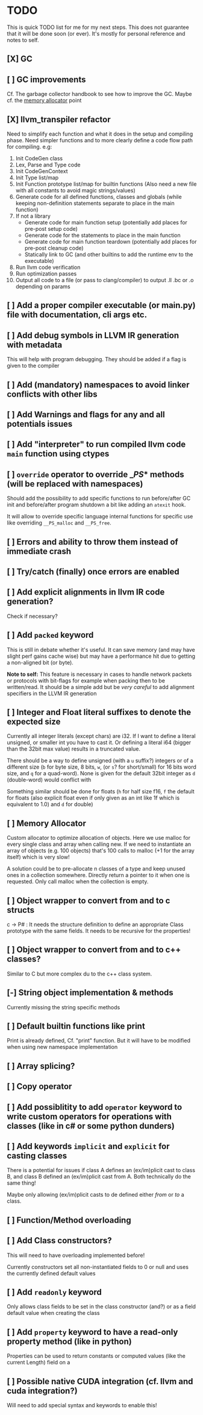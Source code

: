 # TODO

This is quick TODO list for me for my next steps. This does not guarantee that it will be done soon (or ever). It's mostly for personal reference and notes to self.

## [X] GC

## [ ] GC improvements

Cf. The garbage collector handbook to see how to improve the GC. Maybe cf. the [memory allocator](#[-]-memory-allocator) point

## [X] llvm_transpiler refactor

Need to simplify each function and what it does in the setup and compiling phase.
Need simpler functions and to more clearly define a code flow path for compiling. e.g:

1. Init CodeGen class
1. Lex, Parse and Type code
1. Init CodeGenContext
1. Init Type list/map
1. Init Function prototype list/map for builtin functions (Also need a new file with all constants to avoid magic strings/values)
1. Generate code for all defined functions, classes and globals (while keeping non-definition statements separate to place in the main function)
1. If not a library
    - Generate code for main function setup (potentially add places for pre-post setup code)
    - Generate code for the statements to place in the main function
    - Generate code for main function teardown (potentially add places for pre-post cleanup code)
    - Statically link to GC (and other builtins to add the runtime env to the executable)
1. Run llvm code verification
1. Run optimization passes
1. Output all code to a file (or pass to clang/compiler) to output .ll .bc or .o depending on params

## [ ] Add a proper compiler executable (or main.py) file with documentation, cli args etc.

## [ ] Add debug symbols in LLVM IR generation with metadata

This will help with program debugging. They should be added if a flag is given to the compiler

## [ ] Add (mandatory) namespaces to avoid linker conflicts with other libs

## [ ] Add Warnings and flags for any and all potentials issues

## [ ] Add "interpreter" to run compiled llvm code `main` function using ctypes

## [ ] `override` operator to override __PS_* methods (will be replaced with namespaces)

Should add the possibility to add specific functions to run before/after GC init and before/after program shutdown a bit like adding an `atexit` hook.

It will allow to override specific language internal functions for specific use like overriding `__PS_malloc` and `__PS_free`.

## [ ] Errors and ability to throw them instead of immediate crash

## [ ] Try/catch (finally) once errors are enabled

## [ ] Add explicit alignments in llvm IR code generation?

Check if necessary?

## [ ] Add `packed` keyword

This is still in debate whether it's useful. It can save memory (and may have slight perf gains cache wise) but may have a performance hit due to getting a non-aligned bit (or byte). 

**Note to self:** This feature is necessary in cases to handle network packets or protocols with bit-flags for example when packing then to be written/read. It should be a simple add but be *very careful* to add alignment specifiers in the LLVM IR generation

## [ ] Integer and Float literal suffixes to denote the expected size

Currently all integer literals (except chars) are i32. If I want to define a literal unsigned, or smaller int you have to cast it. Or defining a literal i64 (bigger than the 32bit max value) results in a truncated value. 

There should be a way to define unsigned (with a `u` suffix?) integers or of a different size (`b` for byte size, 8 bits, `w`, (or `s`? for short/small) for 16 bits word size, and `q` for a quad-word). None is given for the default 32bit integer as `d` (double-word) would conflict with 

Something similar should be done for floats (`h` for half size f16, `f` the default for floats (also explicit float even if only given as an int like 1f which is equivalent to 1.0) and `d` for double)

## [ ] Memory Allocator

Custom allocator to optimize allocation of objects. Here we use malloc for every single class and array when calling new. If we need to instantiate an array of objects (e.g. 100 objects) that's 100 calls to malloc (+1 for the array itself) which is very slow!

A solution could be to pre-allocate n classes of a type and keep unused ones in a collection somewhere. Directly return a pointer to it when one is requested. Only call malloc when the collection is empty.

## [ ] Object wrapper to convert from and to c structs 

c -> P# : It needs the structure definition to define an appropriate Class prototype with the same fields. It needs to be recursive for the properties!

## [ ] Object wrapper to convert from and to c++ classes?

Similar to C but more complex du to the c++ class system.

## [-] String object implementation & methods

Currently missing the string specific methods

## [ ] Default builtin functions like print

Print is already defined, Cf. "print" function. But it will have to be modified when using new namespace implementation

## [ ] Array splicing?

## [ ] Copy operator

## [ ] Add possiblitity to add `operator` keyword to write custom operators for operations with classes (like in c# or some python dunders)

## [ ] Add keywords `implicit` and `explicit` for casting classes

There is a potential for issues if class A defines an (ex/im)plicit cast to class B, and class B defined an (ex/im)plicit cast from A. Both technically do the same thing! 

Maybe only allowing (ex/im)plicit casts to de defined either *from* or *to* a class. 

## [ ] Function/Method overloading

## [ ] Add Class constructors?

This will need to have overloading implemented before!

Currently constructors set all non-instantiated fields to 0 or null and uses the currently defined default values

## [ ] Add `readonly` keyword 

Only allows class fields to be set in the class constructor (and?) or as a field default value when creating the class

## [ ] Add `property` keyword to have a read-only property method (like in python)

Properties can be used to return constants or computed values (like the current Length) field on a 

## [ ] Possible native CUDA integration (cf. llvm and cuda integration?)

Will need to add special syntax and keywords to enable this!
